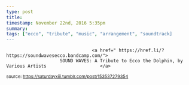 ```yaml
---
type: post
title: 
timestamp: November 22nd, 2016 5:35pm
summary: 
tags: ["ecco", "tribute", "music", "arrangement", "soundtrack]
---
```


                
                
                
                
                
                                    <a href=" https://href.li/?https://soundwavesecco.bandcamp.com/">
                        SOUND WAVES: A Tribute to Ecco the Dolphin, by Various Artists                    </a>
                
                
                
                                
<small>source: https://saturdayxiii.tumblr.com/post/153537279354</small>